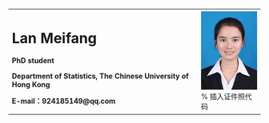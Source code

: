 <table border="0">
  <tr>
    <td width="75%">
      <h1>Lan Meifang</h1>
      <p><b>PhD student</b></p>
      <p><b>Department of Statistics, The Chinese University of Hong Kong</b></p>
      <p><b>E-mail：924185149@qq.com</b></p>
    </td>
    <td width="25%">
      <img src="/zhengjianzhao.jpg" width="100%">      % 插入证件照代码
    </td>
  </tr>
</table>
